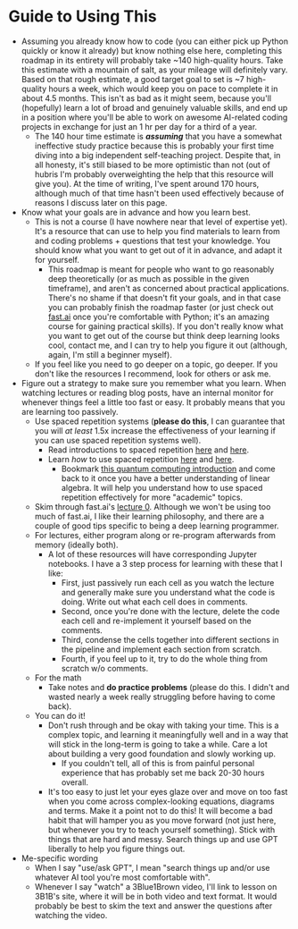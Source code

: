 # Guide to Using This

* Assuming you already know how to code (you can either pick up Python quickly or know it already) but know nothing else here, completing this roadmap in its entirety will probably take \~140 high-quality hours. Take this estimate with a mountain of salt, as your mileage will definitely vary. Based on that rough estimate, a good target goal to set is \~7 high-quality hours a week, which would keep you on pace to complete it in about 4.5 months. This isn't as bad as it might seem, because you'll (hopefully) learn a lot of broad and genuinely valuable skills, and end up in a position where you'll be able to work on awesome AI-related coding projects in exchange for just an 1 hr per day for a third of a year.   &#x20;
  * The 140 hour time estimate is _**assuming**_ that you have a somewhat ineffective study practice because this is probably your first time diving into a big independent self-teaching project. Despite that, in all honesty, it's still biased to be more optimistic than not (out of hubris I'm probably overweighting the help that this resource will give you). At the time of writing, I've spent around 170 hours, although much of that time hasn't been used effectively because of reasons I discuss later on this page.&#x20;
* Know what your goals are in advance and how you learn best.&#x20;
  * This is not a course (I have nowhere near that level of expertise yet). It's a resource that can use to help you find materials to learn from and coding problems + questions that test your knowledge. You should know what you want to get out of it in advance, and adapt it for yourself.&#x20;
    * This roadmap is meant for people who want to go reasonably deep theoretically (or as much as possible in the given timeframe), and aren't as concerned about practical applications. There's no shame if that doesn't fit your goals, and in that case you can probably finish the roadmap faster (or just check out [fast.ai](https://course.fast.ai/) once you're comfortable with Python; it's an amazing course for gaining practical skills). If you don't really know what you want to get out of the course but think deep learning looks cool, contact me, and I can try to help you figure it out (although, again, I'm still a beginner myself).&#x20;
  * If you feel like you need to go deeper on a topic, go deeper. If you don't like the resources I recommend, look for others or ask me.&#x20;
* Figure out a strategy to make sure you remember what you learn. When watching lectures or reading blog posts, have an internal monitor for whenever things feel a little too fast or easy. It probably means that you are learning too passively.&#x20;
  * Use spaced repetition systems (**please do this**, I can guarantee that you will _at least_ 1.5x increase the effectiveness of your learning if you can use spaced repetition systems well).
    * Read introductions to spaced repetition [here](https://ncase.me/remember/) and [here](https://augmentingcognition.com/ltm.html).&#x20;
    * Learn _how_ to use spaced repetition [here](https://andymatuschak.org/prompts/) and [here](https://www.perfectlynormal.co.uk/blog-how-i-use-anki).[      ](https://ncase.me/remember/https://andymatuschak.org/prompts/https://quantum.country/)[      ](https://ncase.me/remember/https://andymatuschak.org/prompts/https://quantum.country/)
      * Bookmark [this quantum computing introduction](https://quantum.country/) and come back to it once you have a better understanding of linear algebra. It will help you understand how to use spaced repetition effectively for more "academic" topics. [\
        ](https://ncase.me/remember/https://andymatuschak.org/prompts/https://quantum.country/)
  * Skim through fast.ai's [lecture 0](https://youtu.be/gGxe2mN3kAg). Although we won't be using too much of fast.ai, I like their learning philosophy, and there are a couple of good tips specific to being a deep learning programmer. &#x20;
  * For lectures, either program along or re-program afterwards from memory (ideally both).&#x20;
    * A lot of these resources will have corresponding Jupyter notebooks. I have a 3 step process for learning with these that I like:
      * First, just passively run each cell as you watch the lecture and generally make sure you understand what the code is doing. Write out what each cell does in comments.&#x20;
      * Second, once you're done with the lecture, delete the code each cell and re-implement it yourself based on the comments.&#x20;
      * Third, condense the cells together into different sections in the pipeline and implement each section from scratch.&#x20;
      * Fourth, if you feel up to it, try to do the whole thing from scratch w/o comments.&#x20;
  * For the math&#x20;
    * Take notes and **do practice problems** (please do this. I didn't and wasted nearly a week really struggling before having to come back).
  * You can do it!&#x20;
    * Don't rush through and be okay with taking your time. This is a complex topic, and learning it meaningfully well and in a way that will stick in the long-term is going to take a while. Care a lot about building a very good foundation and slowly working up.&#x20;
      * If you couldn't tell, all of this is from painful personal experience that has probably set me back 20-30 hours overall.
    * It's too easy to just let your eyes glaze over and move on too fast when you come across complex-looking equations, diagrams and terms. Make it a point not to do this! It will become a bad habit that will hamper you as you move forward (not just here, but whenever you try to teach yourself something). Stick with things that are hard and messy. Search things up and use GPT liberally to help you figure things out.&#x20;
* Me-specific wording
  * When I say "use/ask GPT", I mean "search things up and/or use whatever AI tool you're most comfortable with".
  * Whenever I say "watch" a 3Blue1Brown video, I'll link to lesson on 3B1B's site, where it will be in both video and text format. It would probably be best to skim the text and answer the questions after watching the video.  &#x20;
